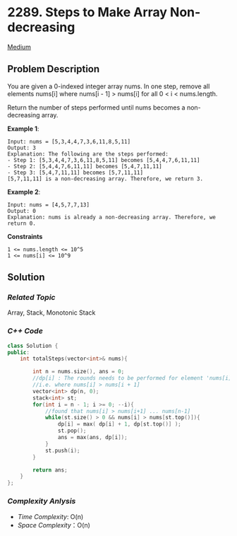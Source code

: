 # 2289. Steps to Make Array Non-decreasing
[Medium](https://leetcode.com/problems/steps-to-make-array-non-decreasing/description/)

## Problem Description

You are given a 0-indexed integer array nums. In one step, remove all elements nums[i] where nums[i - 1] > nums[i] for all 0 < i < nums.length.

Return the number of steps performed until nums becomes a non-decreasing array.

**Example 1**:
```
Input: nums = [5,3,4,4,7,3,6,11,8,5,11]
Output: 3
Explanation: The following are the steps performed:
- Step 1: [5,3,4,4,7,3,6,11,8,5,11] becomes [5,4,4,7,6,11,11]
- Step 2: [5,4,4,7,6,11,11] becomes [5,4,7,11,11]
- Step 3: [5,4,7,11,11] becomes [5,7,11,11]
[5,7,11,11] is a non-decreasing array. Therefore, we return 3.
```
**Example 2**:
```
Input: nums = [4,5,7,7,13]
Output: 0
Explanation: nums is already a non-decreasing array. Therefore, we return 0.
```

**Constraints**
```
1 <= nums.length <= 10^5
1 <= nums[i] <= 10^9
```

## Solution

### _Related Topic_
   Array, Stack, Monotonic Stack

### _C++ Code_
```cpp
class Solution {
public:
    int totalSteps(vector<int>& nums){

        int n = nums.size(), ans = 0;
        //dp[i] : The rounds needs to be performed for element 'nums[i]' to form a non-decreasing array
        //i.e. where nums[i] > nums[i + 1]
        vector<int> dp(n, 0);
        stack<int> st;
        for(int i = n - 1; i >= 0; --i){
            //found that nums[i] > nums[i+1] ... nums[n-1]
            while(st.size() > 0 && nums[i] > nums[st.top()]){
                dp[i] = max( dp[i] + 1, dp[st.top()] );
                st.pop();
                ans = max(ans, dp[i]);
            }
            st.push(i);
        }

        return ans;
    }
};
```

### _Complexity Anlysis_
- _Time Complexity_: O(n)
- _Space Complexity_：O(n)
